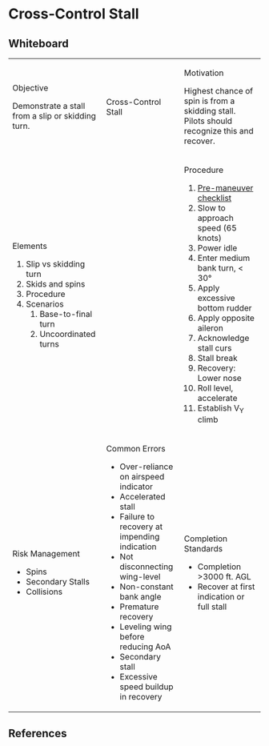 # Cross-Control Stall

## Whiteboard

<table className="maneuver-wb">

<tr>

<td className="wb-col-1">

<label>Objective</label>

Demonstrate a stall from a slip or skidding turn.

</td>

<td className="wb-col-2 maneuver-title">

<label className="maneuver-label">Cross-Control Stall</label>

</td>

<td className="wb-col-3">

<label>Motivation</label>

Highest chance of spin is from a skidding stall. Pilots should recognize this and recover.

</td>

</tr>

<tr>

<td className="wb-col-1">

<label>Elements</label>

1. Slip vs skidding turn
2. Skids and spins
3. Procedure
4. Scenarios
   1. Base-to-final turn
   2. Uncoordinated turns

</td>

<td className="wb-col-2">

</td>

<td className="wb-col-3">

<label>Procedure</label>

1. [Pre-maneuver checklist](/docs/lesson-plans/maneuvers/pre-maneuver-checklist)
2. Slow to approach speed (65 knots)
3. Power idle
4. Enter medium bank turn, < 30&deg;
5. Apply excessive bottom rudder
6. Apply opposite aileron
7. Acknowledge stall curs
8. Stall break
9. Recovery: Lower nose
10. Roll level, accelerate
11. Establish V<sub>Y</sub> climb

</td>

</tr>

<tr>

<td className="wb-col-1">

<label>Risk Management</label>

- Spins
- Secondary Stalls
- Collisions

</td>

<td className="wb-col-2">

<label>Common Errors</label>

- Over-reliance on airspeed indicator
- Accelerated stall
- Failure to recovery at impending indication
- Not disconnecting wing-level
- Non-constant bank angle
- Premature recovery
- Leveling wing before reducing AoA
- Secondary stall
- Excessive speed buildup in recovery

</td>

<td className="wb-col-3">

<label>Completion Standards</label>

- Completion >3000 ft. AGL
- Recover at first indication or full stall

</td>

</tr>

</table>

## References
